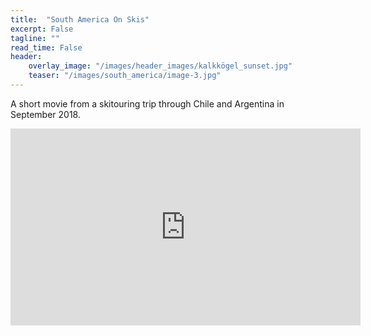 ```yaml
---
title:  "South America On Skis"
excerpt: False
tagline: ""
read_time: False
header: 
    overlay_image: "/images/header_images/kalkkögel_sunset.jpg"
    teaser: "/images/south_america/image-3.jpg"
---
```


A short movie from a skitouring trip through Chile and Argentina in September 2018.

<iframe width="560" height="315" src="https://www.youtube.com/embed/1PvHqbRurj8" title="South America On Skis" frameborder="0" allow="accelerometer; autoplay; clipboard-write; encrypted-media; gyroscope; picture-in-picture" allowfullscreen></iframe>




<!--
Comments

PDF link [get the PDF](/assets/mydoc.pdf)
-->